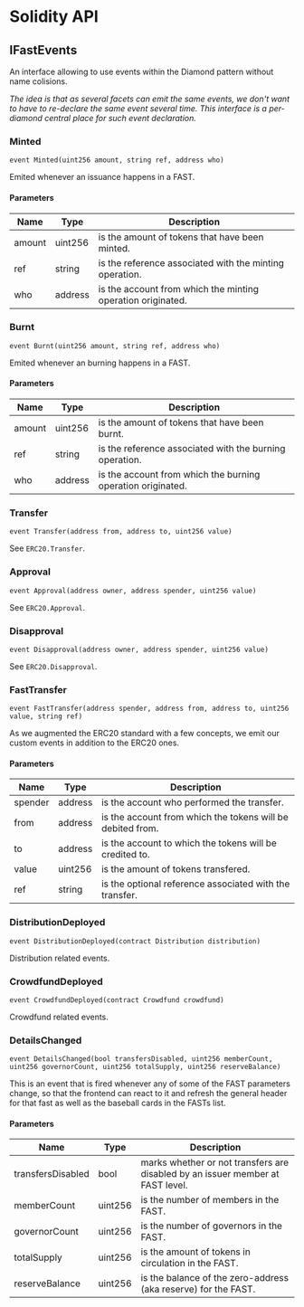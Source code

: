 # Solidity API

## IFastEvents

An interface allowing to use events within the Diamond pattern without name colisions.

_The idea is that as several facets can emit the same events, we don't want to have to re-declare
the same event several time. This interface is a per-diamond central place for such event declaration._

### Minted

```solidity
event Minted(uint256 amount, string ref, address who)
```

Emited whenever an issuance happens in a FAST.

#### Parameters

| Name | Type | Description |
| ---- | ---- | ----------- |
| amount | uint256 | is the amount of tokens that have been minted. |
| ref | string | is the reference associated with the minting operation. |
| who | address | is the account from which the minting operation originated. |

### Burnt

```solidity
event Burnt(uint256 amount, string ref, address who)
```

Emited whenever an burning happens in a FAST.

#### Parameters

| Name | Type | Description |
| ---- | ---- | ----------- |
| amount | uint256 | is the amount of tokens that have been burnt. |
| ref | string | is the reference associated with the burning operation. |
| who | address | is the account from which the burning operation originated. |

### Transfer

```solidity
event Transfer(address from, address to, uint256 value)
```

See `ERC20.Transfer`.

### Approval

```solidity
event Approval(address owner, address spender, uint256 value)
```

See `ERC20.Approval`.

### Disapproval

```solidity
event Disapproval(address owner, address spender, uint256 value)
```

See `ERC20.Disapproval`.

### FastTransfer

```solidity
event FastTransfer(address spender, address from, address to, uint256 value, string ref)
```

As we augmented the ERC20 standard with a few concepts, we emit our custom events
in addition to the ERC20 ones.

#### Parameters

| Name | Type | Description |
| ---- | ---- | ----------- |
| spender | address | is the account who performed the transfer. |
| from | address | is the account from which the tokens will be debited from. |
| to | address | is the account to which the tokens will be credited to. |
| value | uint256 | is the amount of tokens transfered. |
| ref | string | is the optional reference associated with the transfer. |

### DistributionDeployed

```solidity
event DistributionDeployed(contract Distribution distribution)
```

Distribution related events.

### CrowdfundDeployed

```solidity
event CrowdfundDeployed(contract Crowdfund crowdfund)
```

Crowdfund related events.

### DetailsChanged

```solidity
event DetailsChanged(bool transfersDisabled, uint256 memberCount, uint256 governorCount, uint256 totalSupply, uint256 reserveBalance)
```

This is an event that is fired whenever any of some of the FAST parameters
change, so that the frontend can react to it and refresh the general header
for that fast as well as the baseball cards in the FASTs list.

#### Parameters

| Name | Type | Description |
| ---- | ---- | ----------- |
| transfersDisabled | bool | marks whether or not transfers are disabled by an issuer member at FAST level. |
| memberCount | uint256 | is the number of members in the FAST. |
| governorCount | uint256 | is the number of governors in the FAST. |
| totalSupply | uint256 | is the amount of tokens in circulation in the FAST. |
| reserveBalance | uint256 | is the balance of the zero-address (aka reserve) for the FAST. |

